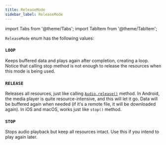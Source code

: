 ```yaml
---
title: ReleaseMode
sidebar_label: ReleaseMode
---
```


import Tabs from '@theme/Tabs';
import TabItem from '@theme/TabItem';

`ReleaseMode` enum has the following values:

### `LOOP`

Keeps buffered data and plays again after completion, creating a loop. Notice that calling stop method is not enough to
release the resources when this mode is being used.

### `RELEASE`

Releases all resources, just like calling [`Audio.release()`](/docs/controls/audio#release) method. In Android, the
media player is quite resource-intensive, and this will let it go. Data will be buffered again when needed (if it's a
remote file, it will be downloaded again). In iOS and macOS, works just like `stop()` method.

### `STOP`

Stops audio playback but keep all resources intact. Use this if you intend to play again later.
